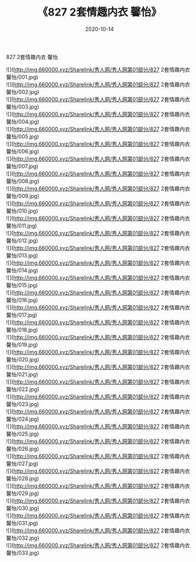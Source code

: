 ﻿---
layout: post
title:  《827 2套情趣内衣 馨怡》
date:   2020-10-14
img: http://img.660000.xyz/Sharelink/秀人网/秀人网第01部分/827 2套情趣内衣 馨怡/000.jpg
categories: [美女, 清纯, 唯美]
---

827 2套情趣内衣 馨怡

  ![](http://img.660000.xyz/Sharelink/秀人网/秀人网第01部分/827 2套情趣内衣 馨怡/001.jpg) <br> ![](http://img.660000.xyz/Sharelink/秀人网/秀人网第01部分/827 2套情趣内衣 馨怡/002.jpg) <br> ![](http://img.660000.xyz/Sharelink/秀人网/秀人网第01部分/827 2套情趣内衣 馨怡/003.jpg) <br> ![](http://img.660000.xyz/Sharelink/秀人网/秀人网第01部分/827 2套情趣内衣 馨怡/004.jpg) <br> ![](http://img.660000.xyz/Sharelink/秀人网/秀人网第01部分/827 2套情趣内衣 馨怡/005.jpg) <br> ![](http://img.660000.xyz/Sharelink/秀人网/秀人网第01部分/827 2套情趣内衣 馨怡/006.jpg) <br> ![](http://img.660000.xyz/Sharelink/秀人网/秀人网第01部分/827 2套情趣内衣 馨怡/007.jpg) <br> ![](http://img.660000.xyz/Sharelink/秀人网/秀人网第01部分/827 2套情趣内衣 馨怡/008.jpg) <br> ![](http://img.660000.xyz/Sharelink/秀人网/秀人网第01部分/827 2套情趣内衣 馨怡/009.jpg) <br> ![](http://img.660000.xyz/Sharelink/秀人网/秀人网第01部分/827 2套情趣内衣 馨怡/010.jpg) <br> ![](http://img.660000.xyz/Sharelink/秀人网/秀人网第01部分/827 2套情趣内衣 馨怡/011.jpg) <br> ![](http://img.660000.xyz/Sharelink/秀人网/秀人网第01部分/827 2套情趣内衣 馨怡/012.jpg) <br> ![](http://img.660000.xyz/Sharelink/秀人网/秀人网第01部分/827 2套情趣内衣 馨怡/013.jpg) <br> ![](http://img.660000.xyz/Sharelink/秀人网/秀人网第01部分/827 2套情趣内衣 馨怡/014.jpg) <br> ![](http://img.660000.xyz/Sharelink/秀人网/秀人网第01部分/827 2套情趣内衣 馨怡/015.jpg) <br> ![](http://img.660000.xyz/Sharelink/秀人网/秀人网第01部分/827 2套情趣内衣 馨怡/016.jpg) <br> ![](http://img.660000.xyz/Sharelink/秀人网/秀人网第01部分/827 2套情趣内衣 馨怡/017.jpg) <br> ![](http://img.660000.xyz/Sharelink/秀人网/秀人网第01部分/827 2套情趣内衣 馨怡/018.jpg) <br> ![](http://img.660000.xyz/Sharelink/秀人网/秀人网第01部分/827 2套情趣内衣 馨怡/019.jpg) <br> ![](http://img.660000.xyz/Sharelink/秀人网/秀人网第01部分/827 2套情趣内衣 馨怡/020.jpg) <br> ![](http://img.660000.xyz/Sharelink/秀人网/秀人网第01部分/827 2套情趣内衣 馨怡/021.jpg) <br> ![](http://img.660000.xyz/Sharelink/秀人网/秀人网第01部分/827 2套情趣内衣 馨怡/022.jpg) <br> ![](http://img.660000.xyz/Sharelink/秀人网/秀人网第01部分/827 2套情趣内衣 馨怡/023.jpg) <br> ![](http://img.660000.xyz/Sharelink/秀人网/秀人网第01部分/827 2套情趣内衣 馨怡/024.jpg) <br> ![](http://img.660000.xyz/Sharelink/秀人网/秀人网第01部分/827 2套情趣内衣 馨怡/025.jpg) <br> ![](http://img.660000.xyz/Sharelink/秀人网/秀人网第01部分/827 2套情趣内衣 馨怡/026.jpg) <br> ![](http://img.660000.xyz/Sharelink/秀人网/秀人网第01部分/827 2套情趣内衣 馨怡/027.jpg) <br> ![](http://img.660000.xyz/Sharelink/秀人网/秀人网第01部分/827 2套情趣内衣 馨怡/028.jpg) <br> ![](http://img.660000.xyz/Sharelink/秀人网/秀人网第01部分/827 2套情趣内衣 馨怡/029.jpg) <br> ![](http://img.660000.xyz/Sharelink/秀人网/秀人网第01部分/827 2套情趣内衣 馨怡/030.jpg) <br> ![](http://img.660000.xyz/Sharelink/秀人网/秀人网第01部分/827 2套情趣内衣 馨怡/031.jpg) <br> ![](http://img.660000.xyz/Sharelink/秀人网/秀人网第01部分/827 2套情趣内衣 馨怡/032.jpg) <br> ![](http://img.660000.xyz/Sharelink/秀人网/秀人网第01部分/827 2套情趣内衣 馨怡/033.jpg) <br>